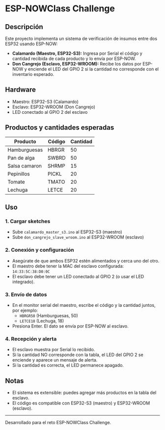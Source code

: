 # ESP-NOWClass Challenge

## Descripción

Este proyecto implementa un sistema de verificación de insumos entre dos ESP32 usando ESP-NOW:
- **Calamardo (Maestro, ESP32-S3):** Ingresa por Serial el código y cantidad recibida de cada producto y lo envía por ESP-NOW.
- **Don Cangrejo (Esclavo, ESP32-WROOM):** Recibe los datos por ESP-NOW y enciende el LED del GPIO 2 si la cantidad no corresponde con el inventario esperado.

## Hardware
- Maestro: ESP32-S3 (Calamardo)
- Esclavo: ESP32-WROOM (Don Cangrejo)
- LED conectado al GPIO 2 del esclavo

## Productos y cantidades esperadas
| Producto      | Código | Cantidad |
|--------------|--------|----------|
| Hamburguesas | HBRGR  | 50       |
| Pan de alga  | SWBRD  | 50       |
| Salsa camaron| SHRMP  | 15       |
| Pepinillos   | PICKL  | 20       |
| Tomate       | TMATO  | 20       |
| Lechuga      | LETCE  | 20       |

## Uso

### 1. Cargar sketches
- Sube `calamardo_master_s3.ino` al ESP32-S3 (maestro)
- Sube `don_cangrejo_slave_wroom.ino` al ESP32-WROOM (esclavo)

### 2. Conexión y configuración
- Asegúrate de que ambos ESP32 estén alimentados y cerca uno del otro.
- El maestro debe tener la MAC del esclavo configurada: `14:33:5C:38:D0:0C`
- El esclavo debe tener un LED conectado al GPIO 2 (o usar el LED integrado).

### 3. Envío de datos
- En el monitor serial del maestro, escribe el código y la cantidad juntos, por ejemplo:
  - `HBRGR50` (Hamburguesas, 50)
  - `LETCE18` (Lechuga, 18)
- Presiona Enter. El dato se envía por ESP-NOW al esclavo.

### 4. Recepción y alerta
- El esclavo muestra por Serial lo recibido.
- Si la cantidad NO corresponde con la tabla, el LED del GPIO 2 se enciende y aparece un mensaje de alerta.
- Si la cantidad es correcta, el LED permanece apagado.

## Notas
- El sistema es extensible: puedes agregar más productos en la tabla del esclavo.
- El código es compatible con ESP32-S3 (maestro) y ESP32-WROOM (esclavo).

---

Desarrollado para el reto ESP-NOWClass Challenge.
